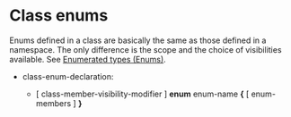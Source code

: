 

Class enums
===========

Enums defined in a class are basically the same as those defined in a namespace. The only difference is the scope and the choice of visibilities available. See [Enumerated types (Enums)](enums.md).

-   class-enum-declaration:

    -   [ class-member-visibility-modifier ] **enum** enum-name **{** [ enum-members ] **}**
